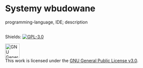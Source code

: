 # Systemy wbudowane
programming-language, IDE; description</br></br>


Shields: [![GPL-3.0][gpl3-shield]][gpl3]

[gpl3]: https://www.gnu.org/licenses/gpl-3.0.html
[gpl3-shield]: https://img.shields.io/badge/License-GPL%20v3-blue.svg

<a rel="license" href="https://www.gnu.org/licenses/gpl-3.0.html"><img alt="GNU General Public License" height=47px style="border-width:0" src="https://www.gnu.org/graphics/gplv3-127x51.png" /></a><br />This work is licensed under the <a rel="license" href="https://www.gnu.org/licenses/gpl-3.0.html">GNU General Public License v3.0</a>.
